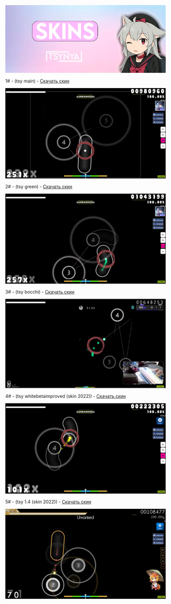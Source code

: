 ![Описание картинки](https://github.com/HaCkErToP-png/Merami-Skins/blob/main/zagol.jpg)

1# - (tsy main) - [Скачать скин](https://github.com/HaCkErToP-png/Merami-Skins/releases/download/skin/-.NM.tsyNya.2.0.main.osk)

![Описание картинки](https://github.com/HaCkErToP-png/Merami-Skins/blob/main/main.png)

2# - (tsy green) - [Скачать скин](https://github.com/HaCkErToP-png/Merami-Skins/releases/download/skin/-.NM.tsyNya.2.0.green.osk)

![Описание картинки](https://github.com/HaCkErToP-png/Merami-Skins/blob/main/green.png)

3# - (tsy bocchi) - [Скачать скин](https://github.com/HaCkErToP-png/Merami-Skins/releases/download/skin/-.NM.tsyNya.2.1.bocchi.osk)

![Описание картинки](https://github.com/HaCkErToP-png/Merami-Skins/blob/main/bocchi.png)

4# - (tsy whitebetaimproved (skin 2022)) - [Скачать скин](https://github.com/HaCkErToP-png/Merami-Skins/releases/download/skin/whitebetaimproved.osk)

![Описание картинки](https://github.com/HaCkErToP-png/Merami-Skins/blob/main/whitebetaimproved.png)

5# - (tsy 1.4 (skin 2022)) - [Скачать скин](https://github.com/HaCkErToP-png/Merami-Skins/releases/download/skin/-.NM.tsyNya.1.4.osk)

![Описание картинки](https://github.com/HaCkErToP-png/Merami-Skins/blob/main/1.4.png)
